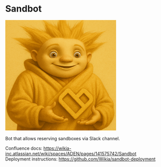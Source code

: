 # Sandbot

<img src="sandbot.png" alt="Sandbot" width="350" />

Bot that allows reserving sandboxes via Slack channel.

Confluence docs: https://wikia-inc.atlassian.net/wiki/spaces/ADEN/pages/141575742/Sandbot  
Deployment instructions: https://github.com/Wikia/sandbot-deployment 
